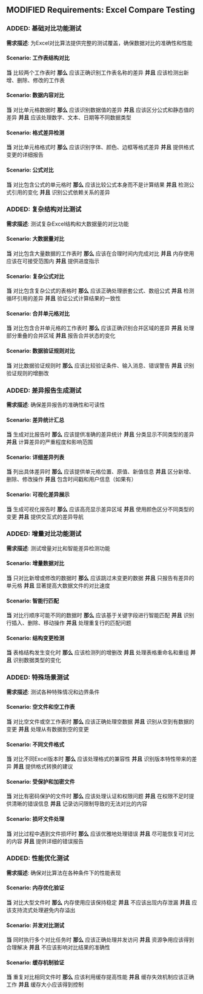 ## MODIFIED Requirements: Excel Compare Testing

### ADDED: 基础对比功能测试
**需求描述**: 为Excel对比算法提供完整的测试覆盖，确保数据对比的准确性和性能

#### Scenario: 工作表结构对比
**当** 比较两个工作表时
**那么** 应该正确识别工作表名称的差异
**并且** 应该检测出新增、删除、修改的工作表

#### Scenario: 数据内容对比
**当** 对比单元格数据时
**那么** 应该识别数据值的差异
**并且** 应该区分公式和静态值的差异
**并且** 应该处理数字、文本、日期等不同数据类型

#### Scenario: 格式差异检测
**当** 对比单元格格式时
**那么** 应该识别字体、颜色、边框等格式差异
**并且** 提供格式变更的详细报告

#### Scenario: 公式对比
**当** 对比包含公式的单元格时
**那么** 应该比较公式本身而不是计算结果
**并且** 检测公式引用的变化
**并且** 识别公式依赖关系的差异

### ADDED: 复杂结构对比测试
**需求描述**: 测试复杂Excel结构和大数据量的对比功能

#### Scenario: 大数据量对比
**当** 对比包含大量数据的工作表时
**那么** 应该在合理时间内完成对比
**并且** 内存使用应该在可接受范围内
**并且** 提供进度指示

#### Scenario: 复杂公式对比
**当** 对比包含复杂公式的表格时
**那么** 应该正确处理嵌套公式、数组公式
**并且** 检测循环引用的差异
**并且** 验证公式计算结果的一致性

#### Scenario: 合并单元格对比
**当** 对比包含合并单元格的工作表时
**那么** 应该正确识别合并区域的差异
**并且** 处理部分重叠的合并区域
**并且** 报告合并状态的变化

#### Scenario: 数据验证规则对比
**当** 对比数据验证规则时
**那么** 应该比较验证条件、输入消息、错误警告
**并且** 识别验证规则的增删改

### ADDED: 差异报告生成测试
**需求描述**: 确保差异报告的准确性和可读性

#### Scenario: 差异统计汇总
**当** 生成对比报告时
**那么** 应该提供准确的差异统计
**并且** 分类显示不同类型的差异
**并且** 计算差异的严重程度和影响范围

#### Scenario: 详细差异列表
**当** 列出具体差异时
**那么** 应该提供单元格位置、原值、新值信息
**并且** 区分新增、删除、修改操作
**并且** 包含时间戳和用户信息（如果有）

#### Scenario: 可视化差异展示
**当** 生成可视化报告时
**那么** 应该高亮显示差异区域
**并且** 使用颜色区分不同类型的变更
**并且** 提供交互式的差异导航

### ADDED: 增量对比功能测试
**需求描述**: 测试增量对比和智能差异检测功能

#### Scenario: 增量数据对比
**当** 只对比新增或修改的数据时
**那么** 应该跳过未变更的数据
**并且** 只报告有差异的单元格
**并且** 显著提高大数据文件的对比速度

#### Scenario: 智能行匹配
**当** 对比行顺序可能不同的数据时
**那么** 应该基于关键字段进行智能匹配
**并且** 识别行插入、删除、移动操作
**并且** 处理重复行的匹配问题

#### Scenario: 结构变更检测
**当** 表格结构发生变化时
**那么** 应该检测列的增删改
**并且** 处理表格重命名和重组
**并且** 识别数据类型的变化

### ADDED: 特殊场景测试
**需求描述**: 测试各种特殊情况和边界条件

#### Scenario: 空文件和空工作表
**当** 对比空文件或空工作表时
**那么** 应该正确处理空数据
**并且** 识别从空到有数据的变更
**并且** 处理从有数据到空的变更

#### Scenario: 不同文件格式
**当** 对比不同Excel版本时
**那么** 应该处理格式的兼容性
**并且** 识别版本特性带来的差异
**并且** 提供格式转换的建议

#### Scenario: 受保护和加密文件
**当** 对比有密码保护的文件时
**那么** 应该处理认证和权限问题
**并且** 在权限不足时提供清晰的错误信息
**并且** 记录访问限制导致的无法对比的内容

#### Scenario: 损坏文件处理
**当** 对比过程中遇到文件损坏时
**那么** 应该优雅地处理错误
**并且** 尽可能恢复可对比的内容
**并且** 提供详细的错误报告

### ADDED: 性能优化测试
**需求描述**: 确保对比算法在各种条件下的性能表现

#### Scenario: 内存优化验证
**当** 对比大型文件时
**那么** 内存使用应该保持稳定
**并且** 不应该出现内存泄漏
**并且** 应该支持流式处理避免内存溢出

#### Scenario: 并发对比测试
**当** 同时执行多个对比任务时
**那么** 应该正确处理并发访问
**并且** 资源争用应该得到合理解决
**并且** 不应该影响对比结果的准确性

#### Scenario: 缓存机制验证
**当** 重复对比相同文件时
**那么** 应该利用缓存提高性能
**并且** 缓存失效机制应该正确工作
**并且** 缓存大小应该得到控制

